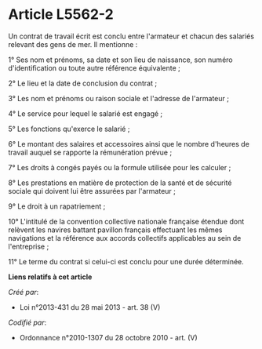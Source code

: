 # Article L5562-2

Un contrat de travail écrit est conclu entre l'armateur et chacun des salariés relevant des gens de mer. Il mentionne : 

1° Ses nom et prénoms, sa date et son lieu de naissance, son numéro d'identification ou toute autre référence équivalente ; 

2° Le lieu et la date de conclusion du contrat ; 

3° Les nom et prénoms ou raison sociale et l'adresse de l'armateur ; 

4° Le service pour lequel le salarié est engagé ; 

5° Les fonctions qu'exerce le salarié ; 

6° Le montant des salaires et accessoires ainsi que le nombre d'heures de travail auquel se rapporte la rémunération
prévue ; 

7° Les droits à congés payés ou la formule utilisée pour les calculer ; 

8° Les prestations en matière de protection de la santé et de sécurité sociale qui doivent lui être assurées par
l'armateur ; 

9° Le droit à un rapatriement ; 

10° L'intitulé de la convention collective nationale française étendue dont relèvent les navires battant pavillon français
effectuant les mêmes navigations et la référence aux accords collectifs applicables au sein de l'entreprise ; 

11° Le terme du contrat si celui-ci est conclu pour une durée déterminée.

**Liens relatifs à cet article**

_Créé par_:

  - Loi n°2013-431 du 28 mai 2013 - art. 38 (V)

_Codifié par_:

  - Ordonnance n°2010-1307 du 28 octobre 2010 - art. (V)
